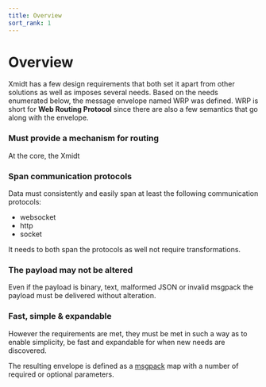 ```yaml
---
title: Overview
sort_rank: 1
---
```


# Overview

Xmidt has a few design requirements that both set it apart from other solutions
as well as imposes several needs.  Based on the needs enumerated below, the
message envelope named WRP was defined.  WRP is short for
**Web Routing Protocol** since there are also a few semantics that go along with
the envelope.

### Must provide a mechanism for routing
At the core, the Xmidt

### Span communication protocols
Data must consistently and easily span at least the following communication
protocols:

- websocket
- http
- socket

It needs to both span the protocols as well not require transformations.

### The payload may not be altered
Even if the payload is binary, text, malformed JSON or invalid msgpack the
payload must be delivered without alteration.

### Fast, simple & expandable
However the requirements are met, they must be met in such a way as to enable
simplicity, be fast and expandable for when new needs are discovered.



The resulting envelope is defined as a [msgpack](https://msgpack.org) map with
a number of required or optional parameters.
